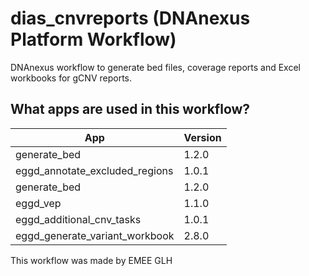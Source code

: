 # dias_cnvreports (DNAnexus Platform Workflow)

DNAnexus workflow to generate bed files, coverage reports and Excel workbooks for gCNV reports.

## What apps are used in this workflow?

|               App               | Version |
| -------------                   | ------------- |
| generate_bed                    | 1.2.0  |
| eggd_annotate_excluded_regions  | 1.0.1  |
| generate_bed                    | 1.2.0    |
| eggd_vep                        | 1.1.0  |
| eggd_additional_cnv_tasks       | 1.0.1  |
| eggd_generate_variant_workbook  | 2.8.0  |


This workflow was made by EMEE GLH